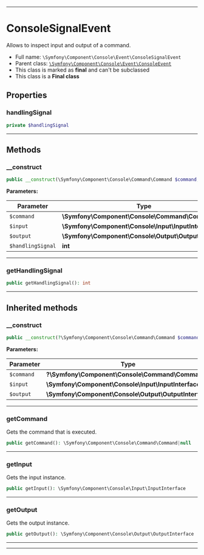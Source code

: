 ***

# ConsoleSignalEvent

Allows to inspect input and output of a command.



* Full name: `\Symfony\Component\Console\Event\ConsoleSignalEvent`
* Parent class: [`\Symfony\Component\Console\Event\ConsoleEvent`](./ConsoleEvent.md)
* This class is marked as **final** and can't be subclassed
* This class is a **Final class**



## Properties


### handlingSignal



```php
private $handlingSignal
```






***

## Methods


### __construct



```php
public __construct(\Symfony\Component\Console\Command\Command $command, \Symfony\Component\Console\Input\InputInterface $input, \Symfony\Component\Console\Output\OutputInterface $output, int $handlingSignal): mixed
```








**Parameters:**

| Parameter | Type | Description |
|-----------|------|-------------|
| `$command` | **\Symfony\Component\Console\Command\Command** |  |
| `$input` | **\Symfony\Component\Console\Input\InputInterface** |  |
| `$output` | **\Symfony\Component\Console\Output\OutputInterface** |  |
| `$handlingSignal` | **int** |  |




***

### getHandlingSignal



```php
public getHandlingSignal(): int
```











***


## Inherited methods


### __construct



```php
public __construct(?\Symfony\Component\Console\Command\Command $command, \Symfony\Component\Console\Input\InputInterface $input, \Symfony\Component\Console\Output\OutputInterface $output): mixed
```








**Parameters:**

| Parameter | Type | Description |
|-----------|------|-------------|
| `$command` | **?\Symfony\Component\Console\Command\Command** |  |
| `$input` | **\Symfony\Component\Console\Input\InputInterface** |  |
| `$output` | **\Symfony\Component\Console\Output\OutputInterface** |  |




***

### getCommand

Gets the command that is executed.

```php
public getCommand(): \Symfony\Component\Console\Command\Command|null
```











***

### getInput

Gets the input instance.

```php
public getInput(): \Symfony\Component\Console\Input\InputInterface
```











***

### getOutput

Gets the output instance.

```php
public getOutput(): \Symfony\Component\Console\Output\OutputInterface
```











***


***

